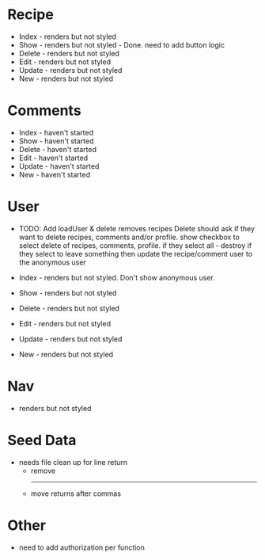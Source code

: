 # Recipe
* Index - renders but not styled
* Show - renders but not styled
		- Done. need to add button logic
* Delete - renders but not styled
* Edit - renders but not styled
* Update - renders but not styled
* New - renders but not styled


# Comments
* Index - haven't started
* Show - haven't started
* Delete - haven't started
* Edit - haven't started
* Update - haven't started
* New - haven't started

# User
* TODO: Add loadUser & delete removes recipes
		Delete should ask if they want to delete recipes, comments and/or profile.
		show checkbox to select delete of recipes, comments, profile.
		if they select all - destroy
		if they select to leave something then update the recipe/comment user to the anonymous user

* Index - renders but not styled. Don't show anonymous user.
* Show - renders but not styled
* Delete - renders but not styled
* Edit - renders but not styled
* Update - renders but not styled
* New - renders but not styled

# Nav
* renders but not styled

# Seed Data
* needs file clean up for line return
	- remove <hr>
	- move returns after commas

# Other
* need to add authorization per function

